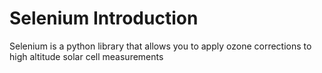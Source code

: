 # Selenium Introduction

Selenium is a python library that allows you to apply ozone corrections to high altitude solar cell measurements
